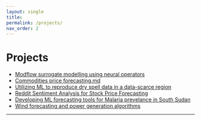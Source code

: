 ```yaml
---
layout: single
title: 
permalink: /projects/
nav_order: 2
---
```


<h1 class="manual_title">Projects</h1>

- <a href="/projects/AI-for-groundwater-modelling/" class="white-link">Modflow surrogate modelling using neural operators</a>
- <a href="/projects/commodities-forecasting/" class="white-link">Commodities price forecasting.md</a>
- <a href="/projects/dry-spell-forecasting/" class="white-link">Utilizing ML to reproduce dry spell data in a data-scarce region</a>
- <a href="/projects/reddit-sentiment/" class="white-link">Reddit Sentiment Analysis for Stock Price Forecasting</a>
- <a href="/projects/malaria-predictive/" class="white-link">Developing ML forecasting tools for Malaria prevelance in South Sudan</a>
- <a href="/projects/wind-forecasting/" class="white-link">Wind forecasting and power generation algorithms</a>

---
